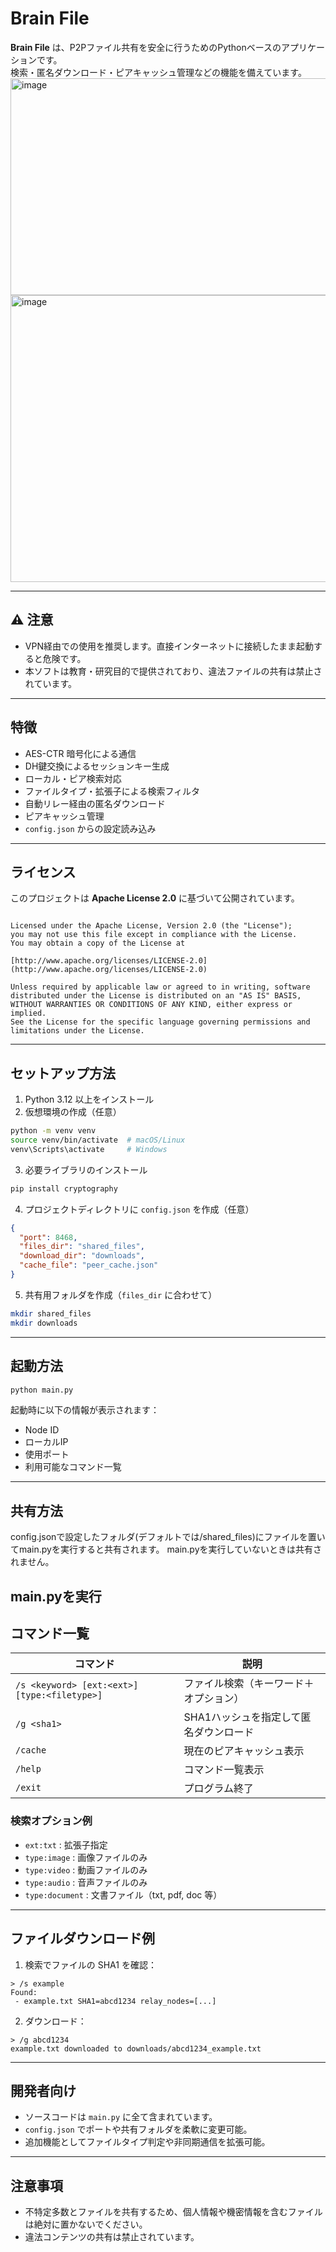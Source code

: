 # Brain File

**Brain File** は、P2Pファイル共有を安全に行うためのPythonベースのアプリケーションです。  
検索・匿名ダウンロード・ピアキャッシュ管理などの機能を備えています。
<img width="835" height="347" alt="image" src="https://github.com/user-attachments/assets/228d5285-8ed4-40e8-b057-4746d1783a75" />
<img width="852" height="459" alt="image" src="https://github.com/user-attachments/assets/c5b5c561-d868-4317-8681-adc3e46230a6" />

---

## ⚠️ 注意

- VPN経由での使用を推奨します。直接インターネットに接続したまま起動すると危険です。
- 本ソフトは教育・研究目的で提供されており、違法ファイルの共有は禁止されています。

---

## 特徴

- AES-CTR 暗号化による通信
- DH鍵交換によるセッションキー生成
- ローカル・ピア検索対応
- ファイルタイプ・拡張子による検索フィルタ
- 自動リレー経由の匿名ダウンロード
- ピアキャッシュ管理
- `config.json` からの設定読み込み

---

## ライセンス

このプロジェクトは **Apache License 2.0** に基づいて公開されています。

```

Licensed under the Apache License, Version 2.0 (the "License");
you may not use this file except in compliance with the License.
You may obtain a copy of the License at

[http://www.apache.org/licenses/LICENSE-2.0](http://www.apache.org/licenses/LICENSE-2.0)

Unless required by applicable law or agreed to in writing, software
distributed under the License is distributed on an "AS IS" BASIS,
WITHOUT WARRANTIES OR CONDITIONS OF ANY KIND, either express or implied.
See the License for the specific language governing permissions and
limitations under the License.

````

---

## セットアップ方法

1. Python 3.12 以上をインストール
2. 仮想環境の作成（任意）

```bash
python -m venv venv
source venv/bin/activate  # macOS/Linux
venv\Scripts\activate     # Windows
````

3. 必要ライブラリのインストール

```bash
pip install cryptography
```

4. プロジェクトディレクトリに `config.json` を作成（任意）

```json
{
  "port": 8468,
  "files_dir": "shared_files",
  "download_dir": "downloads",
  "cache_file": "peer_cache.json"
}
```

5. 共有用フォルダを作成（`files_dir` に合わせて）

```bash
mkdir shared_files
mkdir downloads
```

---

## 起動方法

```bash
python main.py
```

起動時に以下の情報が表示されます：

* Node ID
* ローカルIP
* 使用ポート
* 利用可能なコマンド一覧

---

## 共有方法

config.jsonで設定したフォルダ(デフォルトでは/shared_files)にファイルを置いてmain.pyを実行すると共有されます。
main.pyを実行していないときは共有されません。

main.pyを実行
---
## コマンド一覧

| コマンド                                         | 説明                    |
| -------------------------------------------- | --------------------- |
| `/s <keyword> [ext:<ext>] [type:<filetype>]` | ファイル検索（キーワード＋オプション）   |
| `/g <sha1>`                                  | SHA1ハッシュを指定して匿名ダウンロード |
| `/cache`                                     | 現在のピアキャッシュ表示          |
| `/help`                                      | コマンド一覧表示              |
| `/exit`                                      | プログラム終了               |

### 検索オプション例

* `ext:txt` : 拡張子指定
* `type:image` : 画像ファイルのみ
* `type:video` : 動画ファイルのみ
* `type:audio` : 音声ファイルのみ
* `type:document` : 文書ファイル（txt, pdf, doc 等）

---

## ファイルダウンロード例

1. 検索でファイルの SHA1 を確認：

```text
> /s example
Found:
 - example.txt SHA1=abcd1234 relay_nodes=[...]
```

2. ダウンロード：

```text
> /g abcd1234
example.txt downloaded to downloads/abcd1234_example.txt
```

---

## 開発者向け

* ソースコードは `main.py` に全て含まれています。
* `config.json` でポートや共有フォルダを柔軟に変更可能。
* 追加機能としてファイルタイプ判定や非同期通信を拡張可能。

---

## 注意事項

* 不特定多数とファイルを共有するため、個人情報や機密情報を含むファイルは絶対に置かないでください。
* 違法コンテンツの共有は禁止されています。




